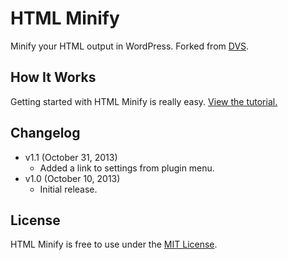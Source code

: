 # HTML Minify
Minify your HTML output in WordPress. Forked from [DVS](http://www.intert3chmedia.net/2011/12/minify-html-javascript-css-without.html).


## How It Works
Getting started with HTML Minify is really easy. [View the tutorial.](http://cferdinandi.github.io/html-minify/)


## Changelog
* v1.1 (October 31, 2013)
  * Added a link to settings from plugin menu.
* v1.0 (October 10, 2013)
  * Initial release.


## License
HTML Minify is free to use under the [MIT License](http://gomakethings.com/mit/).